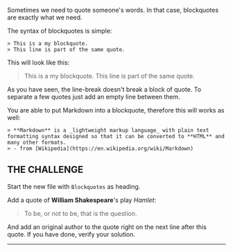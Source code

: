 Sometimes we need to quote someone's words. In that case, blockquotes are exactly what we need.

The syntax of blockquotes is simple:

    > This is a my blockquote.
    > This line is part of the same quote.

This will look like this:

> This is a my blockquote.
> This line is part of the same quote.

As you have seen, the line-break doesn't break a block of quote. To separate a few quotes just add an empty line between them.

You are able to put Markdown into a blockquote, therefore this will works as well:

    > **Markdown** is a _lightweight markup language_ with plain text formatting syntax designed so that it can be converted to **HTML** and many other formats.
    > - from [Wikipedia](https://en.wikipedia.org/wiki/Markdown)

## THE CHALLENGE

Start the new file with `Blockquotes` as heading.

Add a quote of **William Shakespeare**'s play _Hamlet_:

> To be, or not to be, that is the question.

And add an original author to the quote right on the next line after this quote. If you have done, verify your solution.

---
